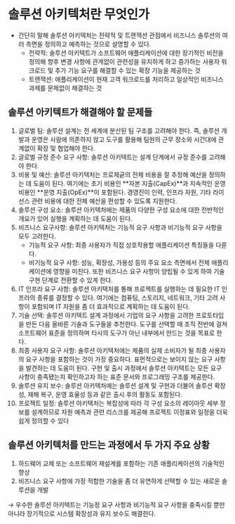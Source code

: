 # 솔루션 아키텍처란 무엇인가

- 간단히 말해 솔루션 아키텍처는 전략적 및 트랜잭션 관점에서 비즈니스 솔루션의 여러 측면을 정의하고 예측하는 것으로 설명할 수 있다.
  - 전략적: 솔루션 아키텍트가 소프트웨어 애플리케이션에 대한 장기적인 비전을 정의해 향후 변경 사항에 관게없이 관련성을 유지하게 하고 증가하는 사용자 워크로드 및 추가 기능 요구를 해결할 수 있는 확장 기능을 제공하는 것
  - 트랜잭션: 애플리케이션이 현재 고객 워크로드를 처리하고 일상적인 비즈니스 과제를 문제없이 해결하는 것

## 솔루션 아키텍트가 해결해야 할 문제들

1. 글로벌 팀: 솔루션 설계는 전 세계에 분산된 팀 구조를 고려해야 한다. 즉, 솔루션 개발과 운영은 사람에 의존하지 않고 도구를 활용해 팀원의 근무 장소와 시간대에 관계없이 확장 및 협업해야 한다.
2. 글로벌 규정 준수 요구 사항: 솔루션 아키텍트는 설계 단계에서 규정 준수를 고려해야 한다.
3. 비용 및 예산: 솔루션 아키텍처는 프로제긑의 전체 비용을 잘 추정해 예산을 정의하는 데 도움이 된다. 여기에는 초기 비용인 **자본 지출(CapEx)**과 지속적인 운영 비용인 **운영 지출(OpEx)**이 포함된다. 경영진이 인력, 인프라 자원, 기타 라이선스 관련 비용에 대한 전체 예산을 편성할 수 있도록 지원한다.
4. 솔루션 구성 요소: 솔루션 아키텍처에는 제품의 다양한 구성 요소에 대한 전반적인 개요가 있어 실행을 계획하는 데 도움이 된다.
5. 비즈니스 요구사항: 솔루션 아키텍처는 기능적 요구 사항과 비기능적 요구 사항을 모두 고려한다.
   - 기능적 요구 사항: 최종 사용자가 직접 상호작용할 애플리케이션 특징들을 다룬다.
   - 비기능적 요구 사항: 성능, 확장성, 가용성 등의 주요 요소 측면에서 전체 애플리케이션에 영향을 미친다. 또한 비즈니스 요구 사항이 양립될 수 있게 하여 기술 구현 단계로 전환할 수 있게 한다.
6. IT 인프라 요구 사항: 솔루션 아키텍처를 통해 프로젝트를 실행하는 데 필요한 IT 인프라의 종류를 결정할 수 있다. 여기에는 컴퓨팅, 스토리지, 네트워크, 기타 고려 사항이 포함되며 IT 자원을 좀 더 효과적으로 계획하는 데 도움이 된다.
7. 기술 선택: 솔루션 아키텍트 설계 과정에서 기업의 요구 사항을 고려한 프로토타입을 만든 다음 올바른 기술과 도구들을 추천한다. 도구를 선택할 때 조직 전반에 걸쳐 소프트웨어 표준을 정의하며 타사의 도구가 아닌 내부에서 만드는 것을 목표로 한다.
8. 최종 사용자 요구 사항: 솔루션 아키텍처에는 제품의 실제 소비자가 될 최종 사용자의 요구 사항을 포함하는 것이 가장 중요하다. 표먼적으로는 보이지 않는 요구 사항을 발견하는 데 도움이 된다. 구현 및 출시 과정에서 솔루션 아키텍트는 모든 요구 사항이 충족됐는지 확인하고자 하는 표준 문서와 프로그래밍 구조를 제공한다.
9. 솔루션 유지 보수: 솔루션 아키텍처에는 솔루션 설계 및 구현과 더불어 솔루션 확장성, 재해 복구, 운영 효율성 등과 같은 출시 후의 활동도 포함된다.
10. 프로젝트 일정: 솔루션 아키텍처는 복잡성에 따라 각 구성 요소의 레이아웃 세부 정보를 설계하므로 자원 예측과 관련 리스크를 제공해 프로젝트 이정표와 일정을 더욱 쉽게 정의할 수 있다


## 솔루션 아키텍처를 만드는 과정에서 두 가지 주요 상황

1. 하드웨어 교체 또는 소프트웨어 재설계를 포함하는 기존 애플리케이션의 기술적인 향상
2. 비즈니스 요구 사항에 가장 적합한 기술을 좀 더 유연하게 선택할 수 있는 새로운 솔루션을 개발

&rarr; 우수한 솔루션 아키텍트는 기능정 요구 사항과 비기능적 요구 사항을 충족시킬 뿐만 아니라 장기적으로 시스템 확장성과 유지 보수도 해결한다.






